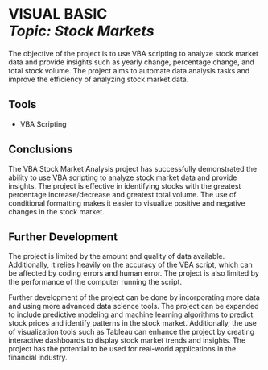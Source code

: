 <h1 align="left"> VISUAL BASIC<br><i>Topic: Stock Markets</i> </h1> 

The objective of the project is to use VBA scripting to analyze stock market data and provide insights such as yearly change, percentage change, and total stock volume. The project aims to automate data analysis tasks and improve the efficiency of analyzing stock market data.

## Tools
- VBA Scripting

## Conclusions
The VBA Stock Market Analysis project has successfully demonstrated the ability to use VBA scripting to analyze stock market data and provide insights. The project is effective in identifying stocks with the greatest percentage increase/decrease and greatest total volume. The use of conditional formatting makes it easier to visualize positive and negative changes in the stock market.

## Further Development
The project is limited by the amount and quality of data available. Additionally, it relies heavily on the accuracy of the VBA script, which can be affected by coding errors and human error. The project is also limited by the performance of the computer running the script.

Further development of the project can be done by incorporating more data and using more advanced data science tools. The project can be expanded to include predictive modeling and machine learning algorithms to predict stock prices and identify patterns in the stock market. Additionally, the use of visualization tools such as Tableau can enhance the project by creating interactive dashboards to display stock market trends and insights. The project has the potential to be used for real-world applications in the financial industry.
